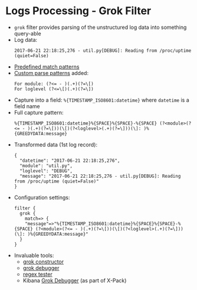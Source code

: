 # Logs Processing - Grok Filter #

* ```grok``` filter provides parsing of the unstructured log data into something query-able
* Log data:
  ```
  2017-06-21 22:18:25,276 - util.py[DEBUG]: Reading from /proc/uptime (quiet=False)
  ```
* <a href="https://github.com/elastic/logstash/blob/v1.4.0/patterns/grok-patterns" target="_blank">Predefined match patterns</a>
* <a href="https://www.elastic.co/guide/en/logstash/current/plugins-filters-grok.html#_custom_patterns" target="_blank">Custom parse patterns</a> added:
  ```
  For module: (?<= - )(.+)(?=\[)
  For loglevel (?<=\[)(.+)(?=\])
  ```
* Capture into a field:  ```%{TIMESTAMP_ISO8601:datetime}``` where ```datetime``` is a field name
* Full capture pattern:
  ```
  %{TIMESTAMP_ISO8601:datetime}%{SPACE}%{SPACE}-%{SPACE} (?<module>(?<= - )(.+)(?=\[))(\[)(?<loglevel>(.+)(?=\]))(\]: )%{GREEDYDATA:message}
  ```
* Transformed data (1st log record):    
  ```
  {
    "datetime": "2017-06-21 22:18:25,276",
    "module": "util.py",
    "loglevel": "DEBUG",
    "message": "2017-06-21 22:18:25,276 - util.py[DEBUG]: Reading from /proc/uptime (quiet=False)"
  }
  ```
* Configuration settings:
  ```
  filter {
    grok {
      match=> {
      "message"=>"%{TIMESTAMP_ISO8601:datetime}%{SPACE}%{SPACE}-%{SPACE} (?<module>(?<= - )(.+)(?=\[))(\[)(?<loglevel>(.+)(?=\]))(\]: )%{GREEDYDATA:message}"
    }
  }
  ```
* Invaluable tools: 
  * <a href="http://grokconstructor.appspot.com/do/construction" target="_blank">grok constructor</a>
  * <a href="http://grokdebug.herokuapp.com/" target="_blank">grok debugger<a/>
  * <a href="https://regex101.com/" target="_blank">regex tester</a>
  * Kibana <a href="https://www.elastic.co/guide/en/kibana/current/grokdebugger-getting-started.html">Grok Debugger</a> (as part of X-Pack)
